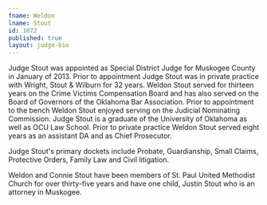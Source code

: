 ```yaml
---
fname: Weldon
lname: Stout
id: 1072
published: true
layout: judge-bio
---
```

Judge Stout was appointed as Special District Judge for Muskogee County
in January of 2013. Prior to appointment Judge Stout was in private
practice with Wright, Stout & Wilburn for 32 years. Weldon Stout served
for thirteen years on the Crime Victims Compensation Board and has also
served on the Board of Governors of the Oklahoma Bar Association. Prior
to appointment to the bench Weldon Stout enjoyed serving on the Judicial
Nominating Commission. Judge Stout is a graduate of the University of
Oklahoma as well as OCU Law School. Prior to private practice Weldon
Stout served eight years as an assistant DA and as Chief Prosecutor.

Judge Stout's primary dockets include Probate, Guardianship, Small
Claims, Protective Orders, Family Law and Civil litigation.

Weldon and Connie Stout have been members of St. Paul United Methodist
Church for over thirty-five years and have one child, Justin Stout who
is an attorney in Muskogee.
